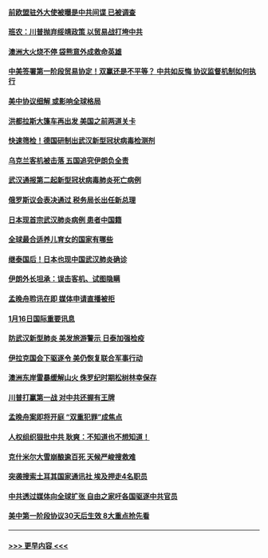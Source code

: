 #### [前欧盟驻外大使被曝是中共间谍 已被调查](../pages/prog202/a102754719.md?t=01171622) 
#### [班农：川普抛弃绥靖政策 以贸易战打垮中共](../pages/prog202/a102754679.md?t=01171622) 
#### [澳洲大火烧不停 袋熊意外成救命英雄](../pages/prog202/a102754614.md?t=01171622) 
#### [中美签署第一阶段贸易协定！双赢还是不平等？ 中共如反悔 协议监督机制如何执行](../pages/prog202/a102754464.md?t=01171622) 
#### [美中协议细解 或影响全球格局](../pages/prog202/a102754450.md?t=01171622) 
#### [洪都拉斯大篷车再出发 美国之前两道关卡](../pages/prog202/a102754430.md?t=01171622) 
#### [快速筛检！德国研制出武汉新型冠状病毒检测剂](../pages/prog202/a102754330.md?t=01171622) 
#### [乌克兰客机被击落 五国追究伊朗负全责](../pages/prog202/a102754374.md?t=01171622) 
#### [武汉通报第二起新型冠状病毒肺炎死亡病例](../pages/prog202/a102754298.md?t=01171622) 
#### [俄罗斯议会表决通过 税务局长出任新总理](../pages/prog202/a102754288.md?t=01171622) 
#### [日本现首宗武汉肺炎病例 患者中国籍](../pages/prog202/a102754250.md?t=01171622) 
#### [全球最合适养儿育女的国家有哪些](../pages/prog202/a102754198.md?t=01171622) 
#### [继泰国后！日本也现中国武汉肺炎确诊](../pages/prog202/a102754064.md?t=01171622) 
#### [伊朗外长坦承：误击客机、试图隐瞒](../pages/prog202/a102754062.md?t=01171622) 
#### [孟晚舟聆讯在即 媒体申请直播被拒](../pages/prog202/a102754058.md?t=01171622) 
#### [1月16日国际重要讯息](../pages/prog202/a102754054.md?t=01171622) 
#### [防武汉新型肺炎 美发旅游警示 日泰加强检疫](../pages/prog202/a102753986.md?t=01171622) 
#### [伊拉克国会下驱逐令 美仍恢复联合军事行动](../pages/prog202/a102753975.md?t=01171622) 
#### [澳洲东岸雷暴缓解山火 侏罗纪时期松树林幸保存](../pages/prog202/a102753943.md?t=01171622) 
#### [川普打赢第一战 对中共还握有王牌](../pages/prog202/a102753874.md?t=01171622) 
#### [孟晚舟案即将开庭 “双重犯罪”成焦点](../pages/prog202/a102753891.md?t=01171622) 
#### [人权组织狠批中共 耿爽：不知道也不想知道！](../pages/prog202/a102753872.md?t=01171622) 
#### [克什米尔大雪崩酿逾百死 天候严峻搜救难](../pages/prog202/a102753837.md?t=01171622) 
#### [突袭搜索土耳其国家通讯社 埃及押走4名职员](../pages/prog202/a102753805.md?t=01171622) 
#### [中共透过媒体向全球扩张 自由之家吁各国驱逐中共官员](../pages/prog202/a102753798.md?t=01171622) 
#### [美中第一阶段协议30天后生效 8大重点抢先看](../pages/prog202/a102753782.md?t=01171622) 

----
#### [ >>> 更早内容 <<< ](../indexes/prog202-earlier.md)
